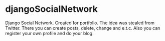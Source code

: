 # djangoSocialNetwork
Django Social Network. Created for portfolio.
The idea was stealed from Twitter. There you can create posts, delete, change and e.t.c.
Also you can register your own profile and do your blog.
